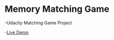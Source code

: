 # Memory Matching Game
-Udacity Matching Game Project

-[Live Demo](https://buildthatapp.github.io/FEND-memory_game_maker/)


